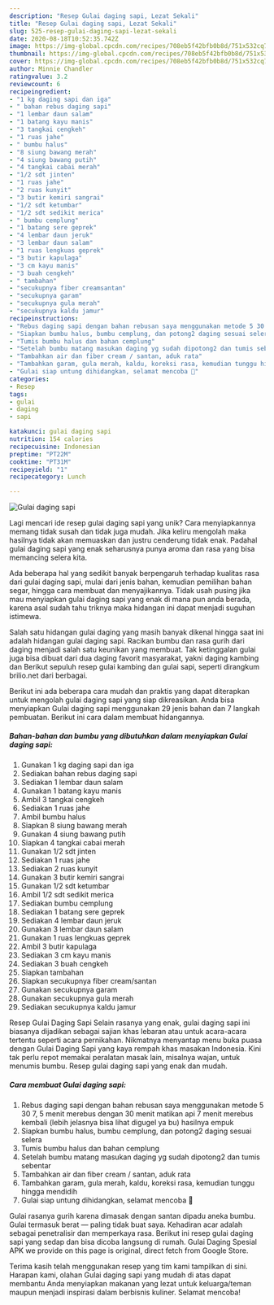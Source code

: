 ```yaml
---
description: "Resep Gulai daging sapi, Lezat Sekali"
title: "Resep Gulai daging sapi, Lezat Sekali"
slug: 525-resep-gulai-daging-sapi-lezat-sekali
date: 2020-08-18T10:52:35.742Z
image: https://img-global.cpcdn.com/recipes/708eb5f42bfb0b8d/751x532cq70/gulai-daging-sapi-foto-resep-utama.jpg
thumbnail: https://img-global.cpcdn.com/recipes/708eb5f42bfb0b8d/751x532cq70/gulai-daging-sapi-foto-resep-utama.jpg
cover: https://img-global.cpcdn.com/recipes/708eb5f42bfb0b8d/751x532cq70/gulai-daging-sapi-foto-resep-utama.jpg
author: Minnie Chandler
ratingvalue: 3.2
reviewcount: 6
recipeingredient:
- "1 kg daging sapi dan iga"
- " bahan rebus daging sapi"
- "1 lembar daun salam"
- "1 batang kayu manis"
- "3 tangkai cengkeh"
- "1 ruas jahe"
- " bumbu halus"
- "8 siung bawang merah"
- "4 siung bawang putih"
- "4 tangkai cabai merah"
- "1/2 sdt jinten"
- "1 ruas jahe"
- "2 ruas kunyit"
- "3 butir kemiri sangrai"
- "1/2 sdt ketumbar"
- "1/2 sdt sedikit merica"
- " bumbu cemplung"
- "1 batang sere geprek"
- "4 lembar daun jeruk"
- "3 lembar daun salam"
- "1 ruas lengkuas geprek"
- "3 butir kapulaga"
- "3 cm kayu manis"
- "3 buah cengkeh"
- " tambahan"
- "secukupnya fiber creamsantan"
- "secukupnya garam"
- "secukupnya gula merah"
- "secukupnya kaldu jamur"
recipeinstructions:
- "Rebus daging sapi dengan bahan rebusan saya menggunakan metode 5 30 7, 5 menit merebus dengan 30 menit matikan api 7 menit merebus kembali (lebih jelasnya bisa lihat digugel ya bu) hasilnya empuk"
- "Siapkan bumbu halus, bumbu cemplung, dan potong2 daging sesuai selera"
- "Tumis bumbu halus dan bahan cemplung"
- "Setelah bumbu matang masukan daging yg sudah dipotong2 dan tumis sebentar"
- "Tambahkan air dan fiber cream / santan, aduk rata"
- "Tambahkan garam, gula merah, kaldu, koreksi rasa, kemudian tunggu hingga mendidih"
- "Gulai siap untung dihidangkan, selamat mencoba 🥰"
categories:
- Resep
tags:
- gulai
- daging
- sapi

katakunci: gulai daging sapi 
nutrition: 154 calories
recipecuisine: Indonesian
preptime: "PT22M"
cooktime: "PT31M"
recipeyield: "1"
recipecategory: Lunch

---
```



![Gulai daging sapi](https://img-global.cpcdn.com/recipes/708eb5f42bfb0b8d/751x532cq70/gulai-daging-sapi-foto-resep-utama.jpg)

Lagi mencari ide resep gulai daging sapi yang unik? Cara menyiapkannya memang tidak susah dan tidak juga mudah. Jika keliru mengolah maka hasilnya tidak akan memuaskan dan justru cenderung tidak enak. Padahal gulai daging sapi yang enak seharusnya punya aroma dan rasa yang bisa memancing selera kita.

Ada beberapa hal yang sedikit banyak berpengaruh terhadap kualitas rasa dari gulai daging sapi, mulai dari jenis bahan, kemudian pemilihan bahan segar, hingga cara membuat dan menyajikannya. Tidak usah pusing jika mau menyiapkan gulai daging sapi yang enak di mana pun anda berada, karena asal sudah tahu triknya maka hidangan ini dapat menjadi suguhan istimewa.

Salah satu hidangan gulai daging yang masih banyak dikenal hingga saat ini adalah hidangan gulai daging sapi. Racikan bumbu dan rasa gurih dari daging menjadi salah satu keunikan yang membuat. Tak ketinggalan gulai juga bisa dibuat dari dua daging favorit masyarakat, yakni daging kambing dan Berikut sepuluh resep gulai kambing dan gulai sapi, seperti dirangkum brilio.net dari berbagai.


Berikut ini ada beberapa cara mudah dan praktis yang dapat diterapkan untuk mengolah gulai daging sapi yang siap dikreasikan. Anda bisa menyiapkan Gulai daging sapi menggunakan 29 jenis bahan dan 7 langkah pembuatan. Berikut ini cara dalam membuat hidangannya.

<!--inarticleads1-->

##### Bahan-bahan dan bumbu yang dibutuhkan dalam menyiapkan Gulai daging sapi:

1. Gunakan 1 kg daging sapi dan iga
1. Sediakan  bahan rebus daging sapi
1. Sediakan 1 lembar daun salam
1. Gunakan 1 batang kayu manis
1. Ambil 3 tangkai cengkeh
1. Sediakan 1 ruas jahe
1. Ambil  bumbu halus
1. Siapkan 8 siung bawang merah
1. Gunakan 4 siung bawang putih
1. Siapkan 4 tangkai cabai merah
1. Gunakan 1/2 sdt jinten
1. Sediakan 1 ruas jahe
1. Sediakan 2 ruas kunyit
1. Gunakan 3 butir kemiri sangrai
1. Gunakan 1/2 sdt ketumbar
1. Ambil 1/2 sdt sedikit merica
1. Sediakan  bumbu cemplung
1. Sediakan 1 batang sere geprek
1. Sediakan 4 lembar daun jeruk
1. Gunakan 3 lembar daun salam
1. Gunakan 1 ruas lengkuas geprek
1. Ambil 3 butir kapulaga
1. Sediakan 3 cm kayu manis
1. Sediakan 3 buah cengkeh
1. Siapkan  tambahan
1. Siapkan secukupnya fiber cream/santan
1. Gunakan secukupnya garam
1. Gunakan secukupnya gula merah
1. Sediakan secukupnya kaldu jamur


Resep Gulai Daging Sapi Selain rasanya yang enak, gulai daging sapi ini biasanya dijadikan sebagai sajian khas lebaran atau untuk acara-acara tertentu seperti acara pernikahan. Nikmatnya menyantap menu buka puasa dengan Gulai Daging Sapi yang kaya rempah khas masakan Indonesia. Kini tak perlu repot memakai peralatan masak lain, misalnya wajan, untuk menumis bumbu. Resep gulai daging sapi yang enak dan mudah. 

<!--inarticleads2-->

##### Cara membuat Gulai daging sapi:

1. Rebus daging sapi dengan bahan rebusan saya menggunakan metode 5 30 7, 5 menit merebus dengan 30 menit matikan api 7 menit merebus kembali (lebih jelasnya bisa lihat digugel ya bu) hasilnya empuk
1. Siapkan bumbu halus, bumbu cemplung, dan potong2 daging sesuai selera
1. Tumis bumbu halus dan bahan cemplung
1. Setelah bumbu matang masukan daging yg sudah dipotong2 dan tumis sebentar
1. Tambahkan air dan fiber cream / santan, aduk rata
1. Tambahkan garam, gula merah, kaldu, koreksi rasa, kemudian tunggu hingga mendidih
1. Gulai siap untung dihidangkan, selamat mencoba 🥰


Gulai rasanya gurih karena dimasak dengan santan dipadu aneka bumbu. Gulai termasuk berat — paling tidak buat saya. Kehadiran acar adalah sebagai penetralisir dan memperkaya rasa. Berikut ini resep gulai daging sapi yang sedap dan bisa dicoba langsung di rumah. Gulai Daging Spesial APK we provide on this page is original, direct fetch from Google Store. 

Terima kasih telah menggunakan resep yang tim kami tampilkan di sini. Harapan kami, olahan Gulai daging sapi yang mudah di atas dapat membantu Anda menyiapkan makanan yang lezat untuk keluarga/teman maupun menjadi inspirasi dalam berbisnis kuliner. Selamat mencoba!
